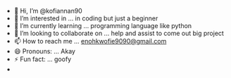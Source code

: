 - 👋 Hi, I’m @kofiannan90
- 👀 I’m interested in ... in coding but just a beginner 
- 🌱 I’m currently learning ... programming language like python 
- 💞️ I’m looking to collaborate on ... help and assist to come out big project
- 📫 How to reach me ... enohkwofie9090@gmail.com
- 😄 Pronouns: ... Akay
- ⚡ Fun fact: ... goofy
- 

<!---
kofiannan90/kofiannan90 is a ✨ special ✨ repository because its `README.md` (this file) appears on your GitHub profile.
You can click the Preview link to take a look at your changes.
--->
